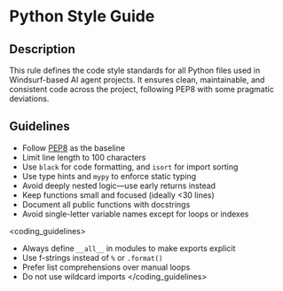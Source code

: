 # Python Style Guide

## Description
This rule defines the code style standards for all Python files used in Windsurf-based AI agent projects. It ensures clean, maintainable, and consistent code across the project, following PEP8 with some pragmatic deviations.

## Guidelines
- Follow [PEP8](https://peps.python.org/pep-0008/) as the baseline
- Limit line length to 100 characters
- Use `black` for code formatting, and `isort` for import sorting
- Use type hints and `mypy` to enforce static typing
- Avoid deeply nested logic—use early returns instead
- Keep functions small and focused (ideally <30 lines)
- Document all public functions with docstrings
- Avoid single-letter variable names except for loops or indexes

<coding_guidelines>
- Always define `__all__` in modules to make exports explicit
- Use f-strings instead of `%` or `.format()`
- Prefer list comprehensions over manual loops
- Do not use wildcard imports
</coding_guidelines>
